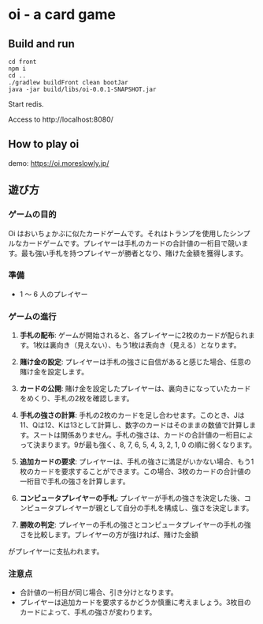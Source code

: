 # oi - a card game

## Build and run

```shell
cd front
npm i
cd ..
./gradlew buildFront clean bootJar
java -jar build/libs/oi-0.0.1-SNAPSHOT.jar
```

Start redis.

Access to http://localhost:8080/

## How to play oi

demo: https://oi.moreslowly.jp/

## 遊び方

### ゲームの目的

Oi はおいちょかぶに似たカードゲームです。それはトランプを使用したシンプルなカードゲームです。プレイヤーは手札のカードの合計値の一桁目で競います。最も強い手札を持つプレイヤーが勝者となり、賭けた金額を獲得します。

### 準備

- 1 〜 6 人のプレイヤー

### ゲームの進行

1. **手札の配布**: ゲームが開始されると、各プレイヤーに2枚のカードが配られます。1枚は裏向き（見えない）、もう1枚は表向き（見える）となります。

2. **賭け金の設定**: プレイヤーは手札の強さに自信があると感じた場合、任意の賭け金を設定します。

3. **カードの公開**: 賭け金を設定したプレイヤーは、裏向きになっていたカードをめくり、手札の2枚を確認します。

4. **手札の強さの計算**: 手札の2枚のカードを足し合わせます。このとき、Jは11、Qは12、Kは13として計算し、数字のカードはそのままの数値で計算します。スートは関係ありません。手札の強さは、カードの合計値の一桁目によって決まります。9が最も強く、8, 7, 6, 5, 4, 3, 2, 1, 0 の順に弱くなります。

5. **追加カードの要求**: プレイヤーは、手札の強さに満足がいかない場合、もう1枚のカードを要求することができます。この場合、3枚のカードの合計値の一桁目で手札の強さを計算します。

6. **コンピュータプレイヤーの手札**: プレイヤーが手札の強さを決定した後、コンピュータプレイヤーが親として自分の手札を構成し、強さを決定します。

7. **勝敗の判定**: プレイヤーの手札の強さとコンピュータプレイヤーの手札の強さを比較します。プレイヤーの方が強ければ、賭けた金額

がプレイヤーに支払われます。

### 注意点

- 合計値の一桁目が同じ場合、引き分けとなります。
- プレイヤーは追加カードを要求するかどうか慎重に考えましょう。3枚目のカードによって、手札の強さが変わります。
